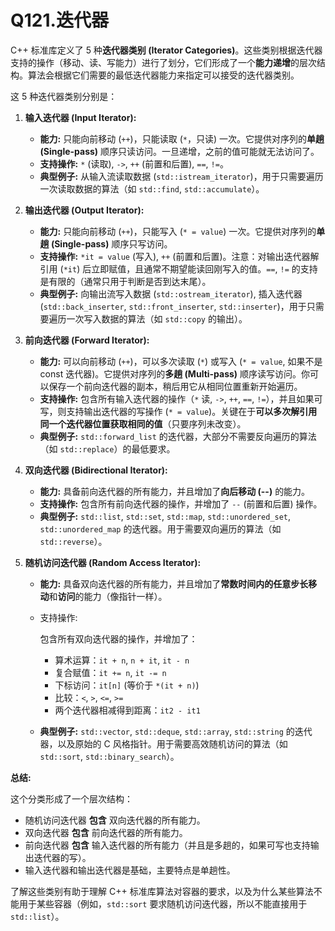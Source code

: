 # Q121.迭代器

C++ 标准库定义了 5 种**迭代器类别 (Iterator Categories)**。这些类别根据迭代器支持的操作（移动、读、写能力）进行了划分，它们形成了一个**能力递增**的层次结构。算法会根据它们需要的最低迭代器能力来指定可以接受的迭代器类别。

这 5 种迭代器类别分别是：

1. **输入迭代器 (Input Iterator):**

   - **能力:** 只能向前移动 (`++`)，只能读取 (`*`，只读) 一次。它提供对序列的**单趟 (Single-pass)** 顺序只读访问。一旦递增，之前的值可能就无法访问了。
   - **支持操作:** `*` (读取), `->`, `++` (前置和后置), `==`, `!=`。
   - **典型例子:** 从输入流读取数据 (`std::istream_iterator`)，用于只需要遍历一次读取数据的算法（如 `std::find`, `std::accumulate`）。

2. **输出迭代器 (Output Iterator):**

   - **能力:** 只能向前移动 (`++`)，只能写入 (`* = value`) 一次。它提供对序列的**单趟 (Single-pass)** 顺序只写访问。
   - **支持操作:** `*it = value` (写入), `++` (前置和后置)。注意：对输出迭代器解引用 (`*it`) 后立即赋值，且通常不期望能读回刚写入的值。`==`, `!=` 的支持是有限的（通常只用于判断是否到达末尾）。
   - **典型例子:** 向输出流写入数据 (`std::ostream_iterator`), 插入迭代器 (`std::back_inserter`, `std::front_inserter`, `std::inserter`)，用于只需要遍历一次写入数据的算法（如 `std::copy` 的输出）。

3. **前向迭代器 (Forward Iterator):**

   - **能力:** 可以向前移动 (`++`)，可以多次读取 (`*`) 或写入 (`* = value`, 如果不是 const 迭代器)。它提供对序列的**多趟 (Multi-pass)** 顺序读写访问。你可以保存一个前向迭代器的副本，稍后用它从相同位置重新开始遍历。
   - **支持操作:** 包含所有输入迭代器的操作（`*` 读, `->`, `++`, `==`, `!=`），并且如果可写，则支持输出迭代器的写操作 (`* = value`)。关键在于**可以多次解引用同一个迭代器位置获取相同的值**（只要序列未改变）。
   - **典型例子:** `std::forward_list` 的迭代器，大部分不需要反向遍历的算法（如 `std::replace`）的最低要求。

4. **双向迭代器 (Bidirectional Iterator):**

   - **能力:** 具备前向迭代器的所有能力，并且增加了**向后移动 (--)** 的能力。
   - **支持操作:** 包含所有前向迭代器的操作，并增加了 `--` (前置和后置) 操作。
   - **典型例子:** `std::list`, `std::set`, `std::map`, `std::unordered_set`, `std::unordered_map` 的迭代器。用于需要双向遍历的算法（如 `std::reverse`）。

5. **随机访问迭代器 (Random Access Iterator):**

   - **能力:** 具备双向迭代器的所有能力，并且增加了**常数时间内的任意步长移动**和**访问**的能力（像指针一样）。

   - 支持操作:

     包含所有双向迭代器的操作，并增加了：

     - 算术运算：`it + n`, `n + it`, `it - n`
     - 复合赋值：`it += n`, `it -= n`
     - 下标访问：`it[n]` (等价于 `*(it + n)`)
     - 比较：`<`, `>`, `<=`, `>=`
     - 两个迭代器相减得到距离：`it2 - it1`

   - **典型例子:** `std::vector`, `std::deque`, `std::array`, `std::string` 的迭代器，以及原始的 C 风格指针。用于需要高效随机访问的算法（如 `std::sort`, `std::binary_search`）。

**总结:**

这个分类形成了一个层次结构：

- 随机访问迭代器 **包含** 双向迭代器的所有能力。
- 双向迭代器 **包含** 前向迭代器的所有能力。
- 前向迭代器 **包含** 输入迭代器的所有能力（并且是多趟的，如果可写也支持输出迭代器的写）。
- 输入迭代器和输出迭代器是基础，主要特点是单趟性。

了解这些类别有助于理解 C++ 标准库算法对容器的要求，以及为什么某些算法不能用于某些容器（例如，`std::sort` 要求随机访问迭代器，所以不能直接用于 `std::list`）。